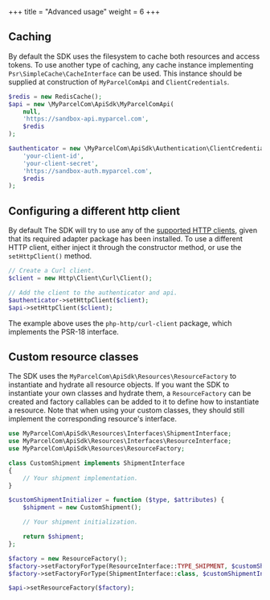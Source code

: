 +++
title = "Advanced usage"
weight = 6
+++

## Caching
By default the SDK uses the filesystem to cache both resources and access tokens. To use another type of caching, any cache instance implementing `Psr\SimpleCache\CacheInterface` can be used. This instance should be supplied at construction of `MyParcelComApi` and `ClientCredentials`.

```php
$redis = new RedisCache();
$api = new \MyParcelCom\ApiSdk\MyParcelComApi(
    null,
    'https://sandbox-api.myparcel.com',
    $redis
);

$authenticator = new \MyParcelCom\ApiSdk\Authentication\ClientCredentials(
    'your-client-id',
    'your-client-secret',
    'https://sandbox-auth.myparcel.com',
    $redis
);
```

## Configuring a different http client
By default The SDK will try to use any of the [supported HTTP clients](/php-sdk/connecting-with-the-api#http-clients), given that its required adapter package has been installed.
To use a different HTTP client, either inject it through the constructor method, or use the `setHttpClient()` method. 

```php
// Create a Curl client.
$client = new Http\Client\Curl\Client();

// Add the client to the authenticator and api.
$authenticator->setHttpClient($client);
$api->setHttpClient($client);
```

The example above uses the `php-http/curl-client` package, which implements the PSR-18 interface.

## Custom resource classes
The SDK uses the `MyParcelCom\ApiSdk\Resources\ResourceFactory` to instantiate and hydrate all resource objects. If you want the SDK to instantiate your own classes and hydrate them, a `ResourceFactory` can be created and factory callables can be added to it to define how to instantiate a resource. Note that
when using your custom classes, they should still implement the corresponding resource's interface.

```php
use MyParcelCom\ApiSdk\Resources\Interfaces\ShipmentInterface;
use MyParcelCom\ApiSdk\Resources\Interfaces\ResourceInterface;
use MyParcelCom\ApiSdk\Resources\ResourceFactory;

class CustomShipment implements ShipmentInterface
{
    // Your shipment implementation.
}

$customShipmentInitializer = function ($type, $attributes) {
    $shipment = new CustomShipment();

    // Your shipment initialization.

    return $shipment;
};

$factory = new ResourceFactory();
$factory->setFactoryForType(ResourceInterface::TYPE_SHIPMENT, $customShipmentInitializer);
$factory->setFactoryForType(ShipmentInterface::class, $customShipmentInitializer);

$api->setResourceFactory($factory);
```
